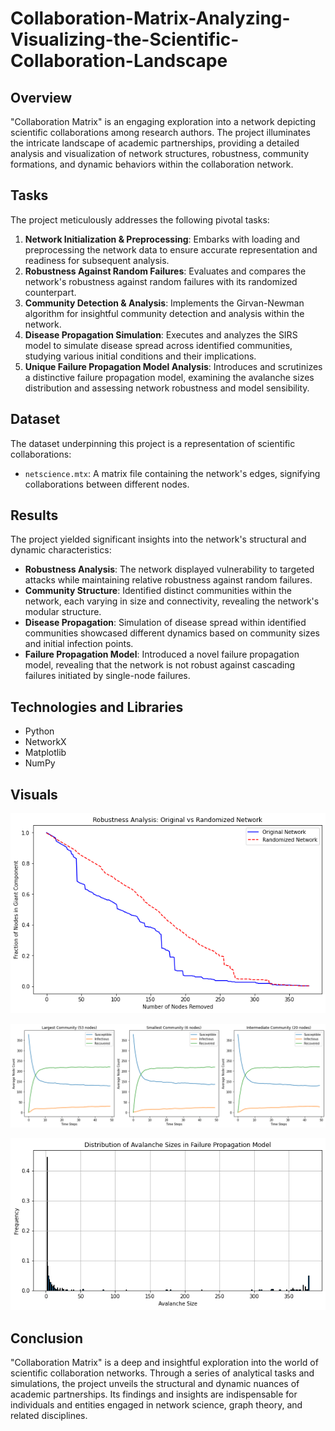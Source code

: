 # Collaboration-Matrix-Analyzing-Visualizing-the-Scientific-Collaboration-Landscape


## Overview
"Collaboration Matrix" is an engaging exploration into a network depicting scientific collaborations among research authors. The project illuminates the intricate landscape of academic partnerships, providing a detailed analysis and visualization of network structures, robustness, community formations, and dynamic behaviors within the collaboration network.


## Tasks
The project meticulously addresses the following pivotal tasks:
1. **Network Initialization & Preprocessing**: Embarks with loading and preprocessing the network data to ensure accurate representation and readiness for subsequent analysis.
2. **Robustness Against Random Failures**: Evaluates and compares the network's robustness against random failures with its randomized counterpart.
3. **Community Detection & Analysis**: Implements the Girvan-Newman algorithm for insightful community detection and analysis within the network.
4. **Disease Propagation Simulation**: Executes and analyzes the SIRS model to simulate disease spread across identified communities, studying various initial conditions and their implications.
5. **Unique Failure Propagation Model Analysis**: Introduces and scrutinizes a distinctive failure propagation model, examining the avalanche sizes distribution and assessing network robustness and model sensibility.

## Dataset
The dataset underpinning this project is a representation of scientific collaborations:
- `netscience.mtx`: A matrix file containing the network's edges, signifying collaborations between different nodes.

## Results
The project yielded significant insights into the network's structural and dynamic characteristics:
- **Robustness Analysis**: The network displayed vulnerability to targeted attacks while maintaining relative robustness against random failures.
- **Community Structure**: Identified distinct communities within the network, each varying in size and connectivity, revealing the network's modular structure.
- **Disease Propagation**: Simulation of disease spread within identified communities showcased different dynamics based on community sizes and initial infection points.
- **Failure Propagation Model**: Introduced a novel failure propagation model, revealing that the network is not robust against cascading failures initiated by single-node failures.

## Technologies and Libraries
- Python
- NetworkX
- Matplotlib
- NumPy

## Visuals


![Disease Propagation3](https://github.com/aminfa576/Collaboration-Matrix-Analyzing-Visualizing-the-Scientific-Collaboration-Landscape/blob/7c7733ca8578fdb373737cf5093a4517bc2ce6ce/Robustness%20Analysis%20Original%20vs%20Randomized%20Network.png)



![Disease Propagation2](https://github.com/aminfa576/Collaboration-Matrix-Analyzing-Visualizing-the-Scientific-Collaboration-Landscape/blob/ae49c651c12fd67cae2785165c279a01f7aece5a/Disease%20Propagation%20Simulation.png)




![Disease Propagation](https://github.com/aminfa576/Collaboration-Matrix-Analyzing-Visualizing-the-Scientific-Collaboration-Landscape/blob/74fce45c5a3e50e921815fe7b84a53b33487a7a8/Distribution%20of%20Avalanche%20Sizes%20in%20Failure%20Propagation%20Model.png)

## Conclusion
"Collaboration Matrix" is a deep and insightful exploration into the world of scientific collaboration networks. Through a series of analytical tasks and simulations, the project unveils the structural and dynamic nuances of academic partnerships. Its findings and insights are indispensable for individuals and entities engaged in network science, graph theory, and related disciplines.


